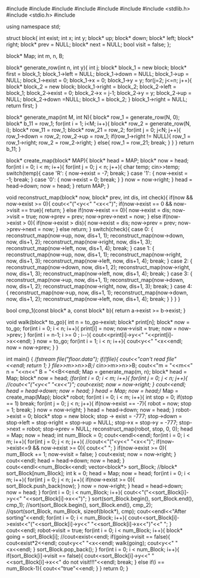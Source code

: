 #include <iostream>
#include <fstream>
#include <algorithm>
#include <cmath>
#include <stack>
#include <queue>
#include <stdlib.h>
#include <stdio.h>
#include <vector>

using namespace std;

struct block{
    int exist;
    int x;
    int y;
    block* up;
    block* down;
    block* left;
    block* right;
    block* prev = NULL;
    block* next = NULL;
    bool visit = false;
};

block* Map;
int m, n, B;

block* generate_row(int n, int y){
    int j;
    block* block_1 = new block;
    block* first = block_1;
    block_1->left = NULL;
    block_1->down = NULL;
    block_1->up = NULL;
    block_1->exist = 0;
    block_1->x = 0;
    block_1->y = y;
    for(j=2; j<=n; j++){
        block* block_2 = new block;
        block_1->right = block_2;
        block_2->left = block_1;
        block_2->exist = 0;
        block_2->x = j-1;
        block_2->y = y;
        block_2->up = NULL;
        block_2->down =NULL;
        block_1 = block_2;
    }
    block_1->right = NULL;
    return first;
}

block* generate_map(int M, int N){
    block* row_1 = generate_row(N, 0);
    block* b_11 = row_1;
    for(int i = 1; i<M; i++){
        block* row_2 = generate_row(N, i);
        block* row_11 = row_1;
        block* row_21 = row_2;
        for(int j = 0; j<N; j++){
            row_1->down = row_2;
            row_2->up = row_1;
            if(row_1->right != NULL){
                row_1 = row_1->right;
                row_2 = row_2->right;
            }
            else{
                row_1 = row_21;
                break;
            }
        }
    }
    return b_11;
}

block* create_map(block* MAP){
    block* head = MAP;
    block* now = head;
    for(int i = 0; i < m; i++){
        for(int j = 0; j < n; j++){
            char temp;
            cin>>temp;
            switch(temp){
            case 'R':
                {
                    now->exist = -7;
                    break;
                }
            case '1':
                {
                    now->exist = -1;
                    break;
                }
            case '0':
                {
                    now->exist = 0;
                    break;
                }
            }
            now = now->right;
        }
        head = head->down;
        now = head;
    }
    return MAP;
}

void reconstruct_map(block* now, block* prev, int dis, int check){
    if(now && now->exist >= 0){
        cout<<"("<<now->y<<" "<<now->x<<")";
        if(now->exist == 0 && now->visit == true){
            return;
        }
        else if(now->exist == 0){
            now->exist = dis;
            now->visit = true;
            now->prev = prev;
            now->prev->next = now;
        }
        else if(now->exist > 0){
            if(now->exist > dis){
                now->exist = dis;
                now->prev = prev;
                now->prev->next = now;
            }
            else
                return;
        }
        switch(check){
        case 0:
            {
                reconstruct_map(now->up, now, dis+1, 1);
                reconstruct_map(now->down, now, dis+1, 2);
                reconstruct_map(now->right, now, dis+1, 3);
                reconstruct_map(now->left, now, dis+1, 4);
                break;
            }
        case 1:
            {
                reconstruct_map(now->up, now, dis+1, 1);
                reconstruct_map(now->right, now, dis+1, 3);
                reconstruct_map(now->left, now, dis+1, 4);
                break;
            }
        case 2:
            {
                reconstruct_map(now->down, now, dis+1, 2);
                reconstruct_map(now->right, now, dis+1, 3);
                reconstruct_map(now->left, now, dis+1, 4);
                break;
            }
        case 3:
            {
                reconstruct_map(now->up, now, dis+1, 1);
                reconstruct_map(now->down, now, dis+1, 2);
                reconstruct_map(now->right, now, dis+1, 3);
                break;
            }
        case 4:
            {
                reconstruct_map(now->up, now, dis+1, 1);
                reconstruct_map(now->down, now, dis+1, 2);
                reconstruct_map(now->left, now, dis+1, 4);
                break;
            }
        }
    }
}

bool cmp_1(const block* a, const block* b){
    return a->exist >= b->exist;
}

void walk(block* to_go){
    int n = to_go->exist;
    block* print[n];
    block* now = to_go;
    for(int i = 0; i < n; i++){
        print[i] = now;
        now->visit = true;
        now = now->prev;
    }
    for(int i = n-1; i >= 0 ; i--){
        cout<<print[i]->y<<" "<<print[i]->x<<endl;
    }
    now = to_go;
    for(int i = 1; i < n; i++){
        cout<<now->y<<" "<<now->x<<endl;
        now = now->prev;
    }
}

int main()
{
    /*fstream file("floor.data");
    if(!file){
        cout<<"can't read file"<<endl;
        return 1;
    }
    file>>m>>n>>B;*/
    cin>>m>>n>>B;
    cout<<"m = "<<m<<" n = "<<n<<" B = "<<B<<endl;
    Map = generate_map(m, n);
    block* head = Map;
    block* now = head;
    /*for(int i = 0; i < m; i++){
        for(int j = 0; j < n; j++){
            //cout<<"("<<now->y<<" "<<now->x<<")";
            cout<<now->exist;
            now = now->right;
        }
        cout<<endl;
        head = head->down;
        now = head;
    }
    head = Map;
    now = head;*/
    Map = create_map(Map);
    block* robot;
    for(int i = 0; i < m; i++){
        int stop = 0;
        if(stop == 1)
            break;
        for(int j = 0; j < n; j++){
            if(now->exist == -7){
                robot = now;
                stop = 1;
                break;
            }
            now = now->right;
        }
        head = head->down;
        now = head;
    }
    robot->exist = 0;
    block* stop = new block;
    stop -> exist = -777;
    stop->down = stop->left = stop->right = stop->up = NULL;
    stop->x = stop->y = -777;
    stop->next = robot;
    stop->prev = NULL;
    reconstruct_map(robot, stop, 0, 0);
    head = Map;
    now = head;
    int num_Block = 0;
    cout<<endl<<endl;
    for(int i = 0; i < m; i++){
        for(int j = 0; j < n; j++){
            //cout<<"("<<now->y<<" "<<now->x<<")";
            if(now->exist<=9 && now->exist >= 0){
                cout<<" ";
            }
            if(now->exist >= 0){
                num_Block += 1;
                now->visit = false;
            }
            cout<<now->exist;
            now = now->right;
        }
        cout<<endl;
        head = head->down;
        now = head;
    }
    cout<<endl<<num_Block<<endl;
    vector<block*> sort_Block;
    //block* sort_Block[num_Block];
    int k = 0;
    head = Map;
    now = head;
    for(int i = 0; i < m; i++){
        for(int j = 0; j < n; j++){
            if(now->exist >= 0){
                sort_Block.push_back(now);
            }
            now = now->right;
        }
        head = head->down;
        now = head;
    }
    for(int i = 0; i < num_Block; i++){
        cout<<"("<<sort_Block[i]->y<<" "<<sort_Block[i]->x<<")";
    }
    sort(sort_Block.begin(), sort_Block.end(), cmp_1);
    //sort(sort_Block.begin(), sort_Block.end(), cmp_2);
    //qsort(sort_Block, num_Block, sizeof(block*), cmp);
    cout<<endl<<"After sorting"<<endl;
    for(int i = 0; i < num_Block; i++){
        cout<<sort_Block[i]->exist<<"("<<sort_Block[i]->y<<" "<<sort_Block[i]->x<<")"<<" ";
    }
    cout<<endl;
    robot->visit = true;
    for(int i = 0; i < num_Block; i++){
        block* going = sort_Block[i];
        //cout<<going->exist<<endl;
        if(going->visit == false){
            cout<<going->exist*2<<endl;
            cout<<robot->y<<" "<<robot->x<<endl;
            walk(going);
            cout<<robot->y<<" "<<robot->x<<endl;
        }
        sort_Block.pop_back();
    }
    for(int i = 0; i < num_Block; i++){
        if(sort_Block[i]->visit == false){
            cout<<sort_Block[i]->y<<" "<<sort_Block[i]->x<<" do not visit!!!"<<endl;
            break;
        }
        else if(i == num_Block-1){
            cout<<"true"<<endl;
        }
    }
    return 0;
}
